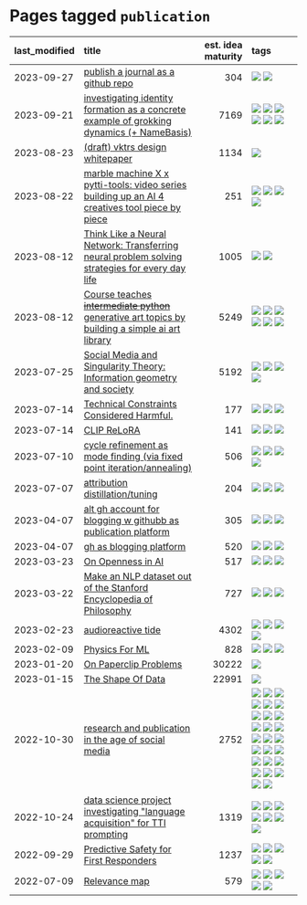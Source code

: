 # Pages tagged `publication`

|last_modified|title|est. idea maturity|tags
|:---|:---|---:|:---|
|2023-09-27|[publish a journal as a github repo](../journal_as_github.md)|304|[![](https://img.shields.io/badge/tag-public_good-8fb3d)](../tags/public_good.md) [![](https://img.shields.io/badge/tag-publication-3f9741)](../tags/publication.md)|
|2023-09-21|[investigating identity formation as a concrete example of grokking dynamics (+ NameBasis)](../identity_grokking_dynamics.md)|7169|[![](https://img.shields.io/badge/tag-alignment-c4fb38)](../tags/alignment.md) [![](https://img.shields.io/badge/tag-experimental-1eefac)](../tags/experimental.md) [![](https://img.shields.io/badge/tag-interpretability-f1c85)](../tags/interpretability.md) [![](https://img.shields.io/badge/tag-publication-3f9741)](../tags/publication.md) [![](https://img.shields.io/badge/tag-safety-587798)](../tags/safety.md) [![](https://img.shields.io/badge/tag-wip-48fb29)](../tags/wip.md)|
|2023-08-23|[(draft) vktrs design whitepaper](../vktrs_design_whitepaper.md)|1134|[![](https://img.shields.io/badge/tag-publication-3f9741)](../tags/publication.md)|
|2023-08-22|[marble machine X x pytti-tools: video series building up an AI 4 creatives tool piece by piece](../marble_machine_x_pytti-tools.md)|251|[![](https://img.shields.io/badge/tag-curriculum-e33481)](../tags/curriculum.md) [![](https://img.shields.io/badge/tag-public_good-8fb3d)](../tags/public_good.md) [![](https://img.shields.io/badge/tag-publication-3f9741)](../tags/publication.md) [![](https://img.shields.io/badge/tag-video_series-db71cb)](../tags/video_series.md)|
|2023-08-12|[Think Like a Neural Network: Transferring neural problem solving strategies for every day life](../think_like_an_ann.md)|1005|[![](https://img.shields.io/badge/tag-philosophy-77485f)](../tags/philosophy.md) [![](https://img.shields.io/badge/tag-publication-3f9741)](../tags/publication.md)|
|2023-08-12|[Course teaches ~~intermediate python~~ generative art topics by building a simple ai art library](../Course_teaches_basic_python_by_building_a_simple_ai_art_library.md)|5249|[![](https://img.shields.io/badge/tag-curriculum-e33481)](../tags/curriculum.md) [![](https://img.shields.io/badge/tag-education-b59164)](../tags/education.md) [![](https://img.shields.io/badge/tag-from_issue-f14da)](../tags/from_issue.md) [![](https://img.shields.io/badge/tag-public_good-8fb3d)](../tags/public_good.md) [![](https://img.shields.io/badge/tag-publication-3f9741)](../tags/publication.md) [![](https://img.shields.io/badge/tag-wip-48fb29)](../tags/wip.md)|
|2023-07-25|[Social Media and Singularity Theory: Information geometry and society](../social_singularities.md)|5192|[![](https://img.shields.io/badge/tag-alignment-c4fb38)](../tags/alignment.md) [![](https://img.shields.io/badge/tag-information_geometry-606780)](../tags/information_geometry.md) [![](https://img.shields.io/badge/tag-philosophy-77485f)](../tags/philosophy.md) [![](https://img.shields.io/badge/tag-publication-3f9741)](../tags/publication.md)|
|2023-07-14|[Technical Constraints Considered Harmful.](../constraints_considered_hazardous.md)|177|[![](https://img.shields.io/badge/tag-best_practices-1661bc)](../tags/best_practices.md) [![](https://img.shields.io/badge/tag-engineering-296bb1)](../tags/engineering.md) [![](https://img.shields.io/badge/tag-publication-3f9741)](../tags/publication.md)|
|2023-07-14|[CLIP ReLoRA](../clip_relora.md)|141|[![](https://img.shields.io/badge/tag-experimental-1eefac)](../tags/experimental.md) [![](https://img.shields.io/badge/tag-open_source-76bb24)](../tags/open_source.md) [![](https://img.shields.io/badge/tag-publication-3f9741)](../tags/publication.md)|
|2023-07-10|[cycle refinement as mode finding (via fixed point iteration/annealing)](../cycle_refinement_as_modefinding.md)|506|[![](https://img.shields.io/badge/tag-experimental-1eefac)](../tags/experimental.md) [![](https://img.shields.io/badge/tag-publication-3f9741)](../tags/publication.md) [![](https://img.shields.io/badge/tag-text2image-c6963e)](../tags/text2image.md) [![](https://img.shields.io/badge/tag-text2video-6013c8)](../tags/text2video.md)|
|2023-07-07|[attribution distillation/tuning](../attribution_tuning.md)|204|[![](https://img.shields.io/badge/tag-experimental-1eefac)](../tags/experimental.md) [![](https://img.shields.io/badge/tag-model_compression-a682e)](../tags/model_compression.md) [![](https://img.shields.io/badge/tag-publication-3f9741)](../tags/publication.md)|
|2023-04-07|[alt gh account for blogging w githubb as publication platform](../alt_gh_account_for_blogging.md)|305|[![](https://img.shields.io/badge/tag-MILESTONE_POC-3b815)](../tags/MILESTONE_POC.md) [![](https://img.shields.io/badge/tag-publication-3f9741)](../tags/publication.md) [![](https://img.shields.io/badge/tag-wip-48fb29)](../tags/wip.md)|
|2023-04-07|[gh as blogging platform](../gh_as_blogging_platform.md)|520|[![](https://img.shields.io/badge/tag-publication-3f9741)](../tags/publication.md) [![](https://img.shields.io/badge/tag-tooling-12f6d5)](../tags/tooling.md) [![](https://img.shields.io/badge/tag-wip-48fb29)](../tags/wip.md)|
|2023-03-23|[On Openness in AI](../on_openness_in_ai.md)|517|[![](https://img.shields.io/badge/tag-alignment-c4fb38)](../tags/alignment.md) [![](https://img.shields.io/badge/tag-publication-3f9741)](../tags/publication.md) [![](https://img.shields.io/badge/tag-publicgood-32d44f)](../tags/publicgood.md)|
|2023-03-22|[Make an NLP dataset out of the Stanford Encyclopedia of Philosophy](../sep_dataset.md)|727|[![](https://img.shields.io/badge/tag-dataset-9c3a4a)](../tags/dataset.md) [![](https://img.shields.io/badge/tag-publication-3f9741)](../tags/publication.md) [![](https://img.shields.io/badge/tag-wip-48fb29)](../tags/wip.md)|
|2023-02-23|[audioreactive tide](../audioreactive_tide.md)|4302|[![](https://img.shields.io/badge/tag-animation-1043a5)](../tags/animation.md) [![](https://img.shields.io/badge/tag-completed-b25b5)](../tags/completed.md) [![](https://img.shields.io/badge/tag-experimental-1eefac)](../tags/experimental.md) [![](https://img.shields.io/badge/tag-publication-3f9741)](../tags/publication.md)|
|2023-02-09|[Physics For ML](../physics_for_ml.md)|828|[![](https://img.shields.io/badge/tag-curriculum-e33481)](../tags/curriculum.md) [![](https://img.shields.io/badge/tag-education-b59164)](../tags/education.md) [![](https://img.shields.io/badge/tag-publication-3f9741)](../tags/publication.md)|
|2023-01-20|[On Paperclip Problems](../on_paperclip_problems.md)|30222|[![](https://img.shields.io/badge/tag-publication-3f9741)](../tags/publication.md)|
|2023-01-15|[The Shape Of Data](../the_shape_of_data.md)|22991|[![](https://img.shields.io/badge/tag-publication-3f9741)](../tags/publication.md)|
|2022-10-30|[research and publication in the age of social media](../research-and-social.md)|2752|[![](https://img.shields.io/badge/tag-arxiv-e6ab9)](../tags/arxiv.md) [![](https://img.shields.io/badge/tag-citation-abf295)](../tags/citation.md) [![](https://img.shields.io/badge/tag-corrections-97a75e)](../tags/corrections.md) [![](https://img.shields.io/badge/tag-credit-29349d)](../tags/credit.md) [![](https://img.shields.io/badge/tag-curation-50c04b)](../tags/curation.md) [![](https://img.shields.io/badge/tag-discoverability-4072a1)](../tags/discoverability.md) [![](https://img.shields.io/badge/tag-discussion-7c795e)](../tags/discussion.md) [![](https://img.shields.io/badge/tag-feed-95bed6)](../tags/feed.md) [![](https://img.shields.io/badge/tag-git-1743a)](../tags/git.md) [![](https://img.shields.io/badge/tag-git-1743a)](../tags/git.md) [![](https://img.shields.io/badge/tag-historyofscience-c92725)](../tags/historyofscience.md) [![](https://img.shields.io/badge/tag-mastodon-43d799)](../tags/mastodon.md) [![](https://img.shields.io/badge/tag-openreview-d548d8)](../tags/openreview.md) [![](https://img.shields.io/badge/tag-paperswithcode-98b52b)](../tags/paperswithcode.md) [![](https://img.shields.io/badge/tag-platform-7fe3bd)](../tags/platform.md) [![](https://img.shields.io/badge/tag-publication-3f9741)](../tags/publication.md) [![](https://img.shields.io/badge/tag-reproducibility-1dc0d1)](../tags/reproducibility.md) [![](https://img.shields.io/badge/tag-research-4d5a4)](../tags/research.md) [![](https://img.shields.io/badge/tag-retractions-e168be)](../tags/retractions.md) [![](https://img.shields.io/badge/tag-search-96f12e)](../tags/search.md) [![](https://img.shields.io/badge/tag-socialmedia-5e378d)](../tags/socialmedia.md) [![](https://img.shields.io/badge/tag-stackoverflow-394ee4)](../tags/stackoverflow.md) [![](https://img.shields.io/badge/tag-subscription-cc5ed7)](../tags/subscription.md) [![](https://img.shields.io/badge/tag-transparency-dd597e)](../tags/transparency.md) [![](https://img.shields.io/badge/tag-twitter-e8ae48)](../tags/twitter.md) [![](https://img.shields.io/badge/tag-validation-b5ec2c)](../tags/validation.md)|
|2022-10-24|[data science project investigating "language acquisition" for TTI prompting](../tti_language_aqcuisition.md)|1319|[![](https://img.shields.io/badge/tag-alignment-c4fb38)](../tags/alignment.md) [![](https://img.shields.io/badge/tag-dataset-9c3a4a)](../tags/dataset.md) [![](https://img.shields.io/badge/tag-experimental-1eefac)](../tags/experimental.md) [![](https://img.shields.io/badge/tag-prompting-35d420)](../tags/prompting.md) [![](https://img.shields.io/badge/tag-publication-3f9741)](../tags/publication.md) [![](https://img.shields.io/badge/tag-publicgood-32d44f)](../tags/publicgood.md) [![](https://img.shields.io/badge/tag-stability-fe4dc)](../tags/stability.md)|
|2022-09-29|[Predictive Safety for First Responders](../safety-officer.md)|1237|[![](https://img.shields.io/badge/tag-completed-b25b5)](../tags/completed.md) [![](https://img.shields.io/badge/tag-dataset-9c3a4a)](../tags/dataset.md) [![](https://img.shields.io/badge/tag-publication-3f9741)](../tags/publication.md) [![](https://img.shields.io/badge/tag-publicgood-32d44f)](../tags/publicgood.md) [![](https://img.shields.io/badge/tag-wip-48fb29)](../tags/wip.md)|
|2022-07-09|[Relevance map](../Relevance_map.md)|579|[![](https://img.shields.io/badge/tag-meta-dad82b)](../tags/meta.md) [![](https://img.shields.io/badge/tag-prompting-35d420)](../tags/prompting.md) [![](https://img.shields.io/badge/tag-publication-3f9741)](../tags/publication.md) [![](https://img.shields.io/badge/tag-stability-fe4dc)](../tags/stability.md) [![](https://img.shields.io/badge/tag-tooling-12f6d5)](../tags/tooling.md)|